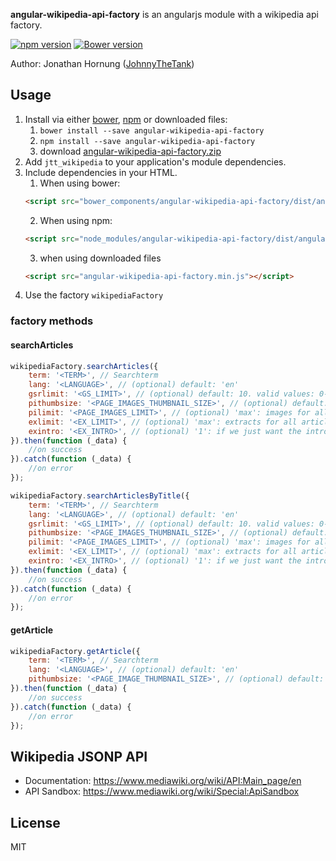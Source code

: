 **angular-wikipedia-api-factory** is an angularjs module with a wikipedia api factory.

[![npm version](https://badge.fury.io/js/angular-wikipedia-api-factory.png)](https://badge.fury.io/js/angular-wikipedia-api-factory)
[![Bower version](https://badge.fury.io/bo/angular-wikipedia-api-factory.png)](https://badge.fury.io/bo/angular-wikipedia-api-factory)
 
Author: Jonathan Hornung ([JohnnyTheTank](https://github.com/JohnnyTheTank))

## Usage

1. Install via either [bower](http://bower.io/), [npm](https://www.npmjs.com/) or downloaded files:
    1. `bower install --save angular-wikipedia-api-factory`
    2. `npm install --save angular-wikipedia-api-factory`
    3. download [angular-wikipedia-api-factory.zip](https://github.com/JohnnyTheTank/angular-wikipedia-api-factory/zipball/master)
2. Add `jtt_wikipedia` to your application's module dependencies.
3. Include dependencies in your HTML.
    1. When using bower:
    ```html
    <script src="bower_components/angular-wikipedia-api-factory/dist/angular-wikipedia-api-factory.min.js"></script>
    ```
    2. When using npm:
    ```html
    <script src="node_modules/angular-wikipedia-api-factory/dist/angular-wikipedia-api-factory.min.js"></script>
    ```
    3. when using downloaded files
    ```html
    <script src="angular-wikipedia-api-factory.min.js"></script>
    ```
4. Use the factory `wikipediaFactory`


### factory methods

#### searchArticles

```js
wikipediaFactory.searchArticles({
    term: '<TERM>', // Searchterm
    lang: '<LANGUAGE>', // (optional) default: 'en'
    gsrlimit: '<GS_LIMIT>', // (optional) default: 10. valid values: 0-500
    pithumbsize: '<PAGE_IMAGES_THUMBNAIL_SIZE>', // (optional) default: 400
    pilimit: '<PAGE_IMAGES_LIMIT>', // (optional) 'max': images for all articles, otherwise only for the first
    exlimit: '<EX_LIMIT>', // (optional) 'max': extracts for all articles, otherwise only for the first
    exintro: '<EX_INTRO>', // (optional) '1': if we just want the intro, otherwise it shows all sections
}).then(function (_data) {
    //on success
}).catch(function (_data) {
    //on error
});
```


```js
wikipediaFactory.searchArticlesByTitle({
    term: '<TERM>', // Searchterm
    lang: '<LANGUAGE>', // (optional) default: 'en'
    gsrlimit: '<GS_LIMIT>', // (optional) default: 10. valid values: 0-500
    pithumbsize: '<PAGE_IMAGES_THUMBNAIL_SIZE>', // (optional) default: 400
    pilimit: '<PAGE_IMAGES_LIMIT>', // (optional) 'max': images for all articles, otherwise only for the first
    exlimit: '<EX_LIMIT>', // (optional) 'max': extracts for all articles, otherwise only for the first
    exintro: '<EX_INTRO>', // (optional) '1': if we just want the intro, otherwise it shows all sections
}).then(function (_data) {
    //on success
}).catch(function (_data) {
    //on error
});
```

#### getArticle

```js
wikipediaFactory.getArticle({
    term: '<TERM>', // Searchterm
    lang: '<LANGUAGE>', // (optional) default: 'en'
    pithumbsize: '<PAGE_IMAGE_THUMBNAIL_SIZE>', // (optional) default: '400'
}).then(function (_data) {
    //on success
}).catch(function (_data) {
    //on error
});
```

## Wikipedia JSONP API

* Documentation: https://www.mediawiki.org/wiki/API:Main_page/en
* API Sandbox: https://www.mediawiki.org/wiki/Special:ApiSandbox

## License

MIT